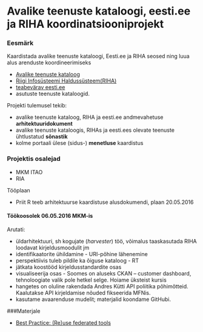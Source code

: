 # Avalike teenuste kataloogi, eesti.ee ja RIHA koordinatsiooniprojekt

### Eesmärk
Kaardistada avalike teenuste kataloogi, Eesti.ee ja RIHA seosed ning luua alus arenduste koordineerimiseks
- [Avalike teenuste kataloog](https://github.com/MKM-ITAO/riigiteenused "https://github.com/MKM-ITAO/riigiteenused")
- [Riigi Infosüsteemi Haldussüsteem(RIHA)](https://riha.eesti.ee/riha/main "https://riha.eesti.ee/riha/main")
- [teabevärav eesti.ee](https://www.eesti.ee/est "https://www.eesti.ee/est")
- asutuste teenuste kataloogid.

Projekti tulemusel tekib:
- avalike teenuste kataloog, RIHA ja eesti.ee andmevahetuse __arhitektuuridokument__
- avalike teenuste kataloogis, RIHAs ja eesti.ees olevate teenuste ühtlustatud __sõnastik__
- kolme portaali ülese (sidus-) __menetluse__ kaardistus 

### Projektis osalejad
- MKM ITAO
- RIA

Tööplaan
- Priit R teeb arhitektuurse kaardistuse alusdokumendi, plaan 20.05.2016

#### Töökoosolek 06.05.2016 MKM-is
Arutati:
- üldarhitektuuri, sh kogujate (_harvester_) töö, võimalus taaskasutada RIHA loodavat kirjeldusmoodulit jm
- identifikaatorite ühildamine - URI-põhine lähenemine
- perspektiivis tuleb pildile ka õiguse kataloog - RT
- jätkata koostööd kirjeldusstandardite osas
- visualiseerija osas - Soomes on aluseks CKAN – customer dashboard, tehnoloogiate valik pole hetkel selge. Hoiame üksteist kursis
- hangetes on oluline rakendada  Andres Kütti  API poliitika põhimõtteid. Kaalutakse API kirjeldamise nõuded fikseerida MFNis.
- kasutame avaarenduse mudelit; materjalid koondame GitHubi.


###Materjale
- [Best Practice: (Re)use federated tools](https://www.w3.org/2013/share-psi/bp/ft/ "https://www.w3.org/2013/share-psi/bp/ft/")



